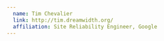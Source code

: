 ```yaml
---
  name: Tim Chevalier
  link: http://tim.dreamwidth.org/
  affiliation: Site Reliability Engineer, Google
---
```

